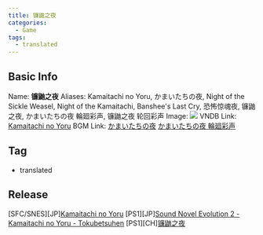 ```yaml
---
title: 镰鼬之夜
categories:
  - Game
tags:
  - translated
---
```

## Basic Info

Name: **镰鼬之夜**
Aliases: Kamaitachi no Yoru, かまいたちの夜, Night of the Sickle Weasel, Night of the Kamaitachi, Banshee's Last Cry, 恐怖惊魂夜, 镰鼬之夜, かまいたちの夜 輪廻彩声, 镰鼬之夜 轮回彩声
Image: ![](https://s2.vndb.org/cv/65/31365.jpg)
VNDB Link: [Kamaitachi no Yoru](https://vndb.org/v1241)
BGM Link: [かまいたちの夜](https://bangumi.tv/subject/14761) [かまいたちの夜 輪廻彩声](https://bangumi.tv/subject/206205)

## Tag

 - translated

## Release

\[SFC/SNES\]\[JP\][Kamaitachi no Yoru](../../r/r2333/)
\[PS1\]\[JP\][Sound Novel Evolution 2 - Kamaitachi no Yoru - Tokubetsuhen](../../r/r2334/)
\[PS1\]\[CH\][镰鼬之夜](../../r/r46441/)